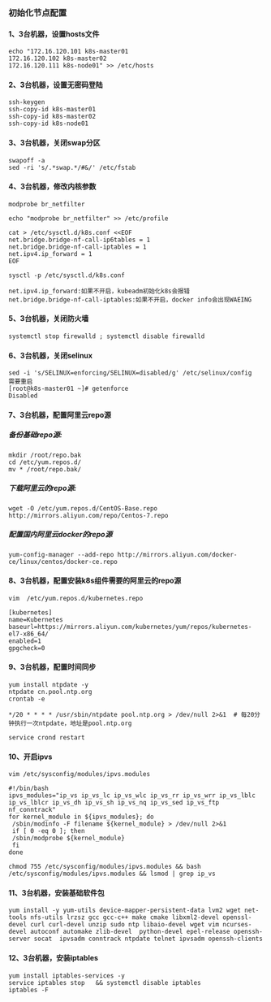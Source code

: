 ### 初始化节点配置
#### 1、3台机器，设置hosts文件
```shell
echo "172.16.120.101 k8s-master01
172.16.120.102 k8s-master02
172.16.120.111 k8s-node01" >> /etc/hosts
```
#### 2、3台机器，设置无密码登陆
```shell
ssh-keygen
ssh-copy-id k8s-master01
ssh-copy-id k8s-master02
ssh-copy-id k8s-node01
```
#### 3、3台机器，关闭swap分区
```shell
swapoff -a
sed -ri 's/.*swap.*/#&/' /etc/fstab
```
#### 4、3台机器，修改内核参数
```shell
modprobe br_netfilter

echo "modprobe br_netfilter" >> /etc/profile

cat > /etc/sysctl.d/k8s.conf <<EOF
net.bridge.bridge-nf-call-ip6tables = 1
net.bridge.bridge-nf-call-iptables = 1
net.ipv4.ip_forward = 1
EOF

sysctl -p /etc/sysctl.d/k8s.conf
```
```shell
net.ipv4.ip_forward:如果不开启，kubeadm初始化k8s会报错
net.bridge.bridge-nf-call-iptables:如果不开启，docker info会出现WAEING
```
#### 5、3台机器，关闭防火墙
```shell
systemctl stop firewalld ; systemctl disable firewalld
```
#### 6、3台机器，关闭selinux
```shell
sed -i 's/SELINUX=enforcing/SELINUX=disabled/g' /etc/selinux/config
需要重启
[root@k8s-master01 ~]# getenforce
Disabled
```
#### 7、3台机器，配置阿里云repo源
##### 备份基础repo源:
```shell
mkdir /root/repo.bak
cd /etc/yum.repos.d/
mv * /root/repo.bak/
```
##### 下载阿里云的repo源:
```shell
wget -O /etc/yum.repos.d/CentOS-Base.repo http://mirrors.aliyun.com/repo/Centos-7.repo
```
##### 配置国内阿里云docker的repo源
```shell
yum-config-manager --add-repo http://mirrors.aliyun.com/docker-ce/linux/centos/docker-ce.repo
```
#### 8、3台机器，配置安装k8s组件需要的阿里云的repo源
```shell
vim  /etc/yum.repos.d/kubernetes.repo

[kubernetes]
name=Kubernetes
baseurl=https://mirrors.aliyun.com/kubernetes/yum/repos/kubernetes-el7-x86_64/
enabled=1
gpgcheck=0
```
#### 9、3台机器，配置时间同步
```shell
yum install ntpdate -y
ntpdate cn.pool.ntp.org
crontab -e

*/20 * * * * /usr/sbin/ntpdate pool.ntp.org > /dev/null 2>&1  # 每20分钟执行一次ntpdate，地址是pool.ntp.org

service crond restart
```
#### 10、开启ipvs
```shell
vim /etc/sysconfig/modules/ipvs.modules

#!/bin/bash
ipvs_modules="ip_vs ip_vs_lc ip_vs_wlc ip_vs_rr ip_vs_wrr ip_vs_lblc ip_vs_lblcr ip_vs_dh ip_vs_sh ip_vs_nq ip_vs_sed ip_vs_ftp nf_conntrack"
for kernel_module in ${ipvs_modules}; do
 /sbin/modinfo -F filename ${kernel_module} > /dev/null 2>&1
 if [ 0 -eq 0 ]; then
 /sbin/modprobe ${kernel_module}
 fi
done
```
```shell
chmod 755 /etc/sysconfig/modules/ipvs.modules && bash /etc/sysconfig/modules/ipvs.modules && lsmod | grep ip_vs
```
#### 11、3台机器，安装基础软件包
```shell
yum install -y yum-utils device-mapper-persistent-data lvm2 wget net-tools nfs-utils lrzsz gcc gcc-c++ make cmake libxml2-devel openssl-devel curl curl-devel unzip sudo ntp libaio-devel wget vim ncurses-devel autoconf automake zlib-devel  python-devel epel-release openssh-server socat  ipvsadm conntrack ntpdate telnet ipvsadm openssh-clients
```
#### 12、3台机器，安装iptables
```shell
yum install iptables-services -y
service iptables stop   && systemctl disable iptables
iptables -F
```